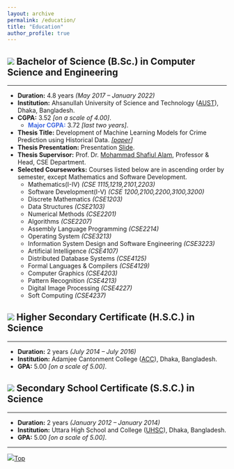```yaml
---
layout: archive
permalink: /education/
title: "Education"
author_profile: true
---
```


## <img src="https://img.icons8.com/office/24/000000/graduation-cap.png"/> Bachelor of Science (B.Sc.) in Computer Science and Engineering

---

* **Duration:** 4.8 years _(May 2017 – January 2022)_
* **Institution:** Ahsanullah University of Science and Technology ([AUST](https://www.aust.edu/, "https://www.aust.edu/")), Dhaka, Bangladesh.
* **CGPA:** 3.52 _[on a scale of 4.00]_.
    * **<span style="color:RoyalBlue">Major CGPA:</span>** 3.72 _[last two years]_.
* **Thesis Title:** Development of Machine Learning Models for Crime Prediction using Historical Data. _[[paper](https://abuubaida.github.io/files/bsc_thesis_paper_2022.pdf "Paper PDF")]_
* **Thesis Presentation:** Presentation [Slide](https://abuubaida.github.io/files/bsc_thesis_presentation_2022.pdf "Presentation PDF").
* **Thesis Supervisor:** Prof. Dr. [Mohammad Shafiul Alam](https://www.aust.edu/cse/faculty_member/dr_mohammad_shafiul_alam, "Academic Profile"), Professor & Head, CSE Department.
* **Selected Courseworks:** Courses listed below are in ascending order by semester, except Mathematics and Software Development.
    * Mathematics(I-IV) _(CSE 1115,1219,2101,2203)_
    * Software Development(I-V) _(CSE 1200,2100,2200,3100,3200)_
    * Discrete Mathematics _(CSE1203)_
    * Data Structures _(CSE2103)_
    * Numerical Methods _(CSE2201)_
    * Algorithms _(CSE2207)_
    * Assembly Language Programming _(CSE2214)_
    * Operating System _(CSE3213)_
    * Information System Design and Software Engineering _(CSE3223)_
    * Artificial Intelligence _(CSE4107)_
    * Distributed Database Systems _(CSE4125)_
    * Formal Languages & Compilers _(CSE4129)_
    * Computer Graphics _(CSE4203)_
    * Pattern Recognition _(CSE4213)_
    * Digital Image Processing _(CSE4227)_
    * Soft Computing _(CSE4237)_



## <img src="https://img.icons8.com/office/20/000000/diploma.png"/> Higher Secondary Certificate (H.S.C.) in Science

---

* **Duration:** 2 years _(July 2014 – July 2016)_
* **Institution:** Adamjee Cantonment College ([ACC](http://mail.acc.edu.bd/, "http://mail.acc.edu.bd/")), Dhaka, Bangladesh.
* **GPA:** 5.00 _[on a scale of 5.00]_.



## <img src="https://img.icons8.com/office/20/000000/diploma.png"/> Secondary School Certificate (S.S.C.) in Science

---

* **Duration:** 2 years _(January 2012 – January 2014)_
* **Institution:** Uttara High School and College ([UHSC](http://uhscdhaka.edu.bd/ "http://uhscdhaka.edu.bd/")), Dhaka, Bangladesh.
* **GPA:** 5.00 _[on a scale of 5.00]_.

---

[<img src="https://img.icons8.com/emoji/24/000000/up-arrow-emoji.png"/>](https://abuubaida.github.io/#)[Top](https://abuubaida.github.io/education/#)